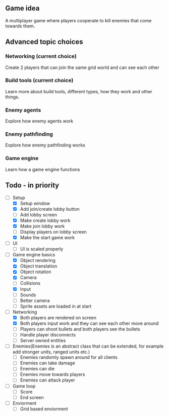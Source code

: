 ## Game idea
A multiplayer game where players cooperate to kill enemies that come towards them.

## Advanced topic choices
### Networking (current choice)
Create 2 players that can join the same grid world and can see each other
### Build tools (current choice)
Learn more about build tools, different types, how they work and other things.
### Enemy agents
Explore how enemy agents work
### Enemy pathfinding
Explore how enemy pathfinding works
### Game engine
Learn how a game engine functions

## Todo - in priority
- [ ] Setup
    - [x] Setup window
    - [x] Add join/create lobby button
    - [ ] Add lobby screen
    - [x] Make create lobby work
    - [x] Make join lobby work
    - [ ] Display players on lobby screen
    - [x] Make the start game work

- [ ] UI
    - [ ] UI is scaled properly

- [ ] Game engine basics
    - [X] Object rendering
    - [X] Object translation
    - [X] Object rotation
    - [X] Camera
    - [ ] Collisions
    - [X] Input
    - [ ] Sounds
    - [ ] Better camera
    - [ ] Sprite assets are loaded in at start

- [ ] Networking
    - [X] Both players are rendered on screen
    - [X] Both players input work and they can see each other move around
    - [ ] Players can shoot bullets and both players see the bullets
    - [ ] Handle player disconnects
    - [ ] Server owned entities

- [ ] Enemies(Enemies is an abstract class that can be extended, for example add stronger units, ranged units etc.)
    - [ ] Enemies randomly spawn around for all clients
    - [ ] Enemies can take damage
    - [ ] Enemies can die
    - [ ] Enemies move towards players
    - [ ] Enemies can attack player

- [ ] Game loop
    - [ ] Score
    - [ ] End screen

- [ ] Enviorment
    - [ ] Grid based enviorment